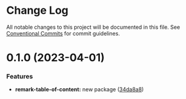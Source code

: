 # Change Log

All notable changes to this project will be documented in this file.
See [Conventional Commits](https://conventionalcommits.org) for commit guidelines.

# 0.1.0 (2023-04-01)


### Features

* **remark-table-of-content:** new package ([34da8a8](https://github.com/adaltas/remark-gatsby-plugins/commit/34da8a874cc7c7b2715548dc830d609a718eca40))

